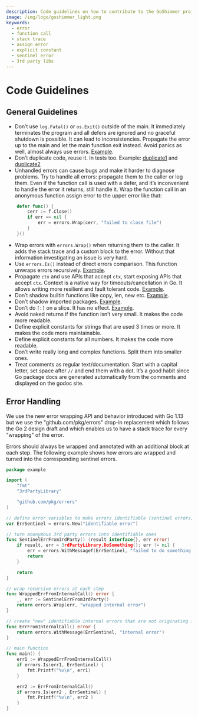 ```yaml
---
description: Code guidelines on how to contribute to the GoShimmer project.
image: /img/logo/goshimmer_light.png
keywords:
  - error
  - function call
  - stack trace
  - assign error
  - explicit constant
  - sentinel error
  - 3rd party libs
---
```


# Code Guidelines

## General Guidelines

- Don’t use `log.Fatal()` or `os.Exit()` outside of the main. It immediately terminates the program and all defers are ignored and no graceful shutdown is possible. It can lead to inconsistencies. Propagate the error up to the main and let the main function exit instead. Avoid panics as well, almost always use errors. [Example](https://github.com/iotaledger/goshimmer/blob/f75ce47eeaa3bf930b368754ac24b72f768a5964/plugins/autopeering/autopeering.go#L135).
- Don’t duplicate code, reuse it. In tests too. Example: [duplicate1](https://github.com/iotaledger/goshimmer/blob/f75ce47eeaa3bf930b368754ac24b72f768a5964/packages/ledgerstate/conflict_dag.go#L969) and [duplicate2](https://github.com/iotaledger/goshimmer/blob/f75ce47eeaa3bf930b368754ac24b72f768a5964/packages/ledgerstate/conflict_dag.go#L1053)
- Unhandled errors can cause bugs and make it harder to diagnose problems. Try to handle all errors: propagate them to the caller or log them. Even if the function call is used with a defer, and it’s inconvenient to handle the error it returns, still handle it. Wrap the function call in an anonymous function assign error to the upper error like that:

```go
    defer func() {
        cerr := f.Close()
        if err == nil {
            err = errors.Wrap(cerr, "failed to close file")
        }
    }()
```

- Wrap errors with `errors.Wrap()` when returning them to the caller. It adds the stack trace and a custom block to the error. Without that information investigating an issue is very hard.
- Use `errors.Is()` instead of direct errors comparison. This function unwraps errors recursively. [Example](https://github.com/iotaledger/goshimmer/pull/1113/files#diff-05fdc081489a8d5a61224d812f9bbd7bc77edf9769ed00d95ea024d2a44a699aL62).
- Propagate `ctx` and use APIs that accept `ctx`, start exposing APIs that accept `ctx`. Context is a native way for timeouts/cancellation in Go. It allows writing more resilient and fault tolerant code. [Example](https://github.com/iotaledger/goshimmer/pull/1113/files#diff-f2820ed0d3d4d9ea05b78b1dd3978dbcf9401c8caaa8cc40cc1c0342a55379fcL35).
- Don’t shadow builtin functions like copy, len, new etc. [Example](https://github.com/iotaledger/goshimmer/pull/1113/files#diff-f07268750a44da26386469c1b1e93574a678c3d418fce9e1f186d5f1991a92eaL14).
- Don’t shadow imported packages. [Example](https://github.com/iotaledger/goshimmer/blob/f75ce47eeaa3bf930b368754ac24b72f768a5964/plugins/webapi/value/sendtransactionbyjson.go#L172).
- Don’t do `[:]` on a slice. It has no effect. [Example](https://github.com/iotaledger/goshimmer/pull/1113/files#diff-299a1ac5fa09739ea07b7c806ee2785d83eea110f8af143dbc853a25e4819116L133).
- Avoid naked returns if the function isn’t very small. It makes the code more readable.
- Define explicit constants for strings that are used 3 times or more. It makes the code more maintainable.
- Define explicit constants for all numbers. It makes the code more readable.
- Don’t write really long and complex functions. Split them into smaller ones.
- Treat comments as regular text/documentation. Start with a capital letter, set space after `//` and end them with a dot. It’s a good habit since Go package docs are generated automatically from the comments and displayed on the godoc site.

## Error Handling

We use the new error wrapping API and behavior introduced with Go 1.13 but we use the "github.com/pkg/errors" drop-in replacement which follows the Go 2 design draft and which enables us to have a stack trace for every "wrapping" of the error.

Errors should always be wrapped and annotated with an additional block at each step. The following example shows how errors are wrapped and turned into the corresponding sentinel errors.

```go
package example

import (
    "fmt"
    "3rdPartyLibrary"

    "github.com/pkg/errors"
)

// define error variables to make errors identifiable (sentinel errors)
var ErrSentinel = errors.New("identifiable error")

// turn anonymous 3rd party errors into identifiable ones
func SentinelErrFrom3rdParty() (result interface{}, err error)
    if result, err = 3rdPartyLibrary.DoSomething(); err != nil {
        err = errors.WithMessagef(ErrSentinel, "failed to do something (%s)", err.Error())
        return
    }

    return
}

// wrap recursive errors at each step
func WrappedErrFromInternalCall() error {
	_, err := SentinelErrFrom3rdParty()
    return errors.Wrap(err, "wrapped internal error")
}

// create "new" identifiable internal errors that are not originating in 3rd party libs
func ErrFromInternalCall() error {
    return errors.WithMessage(ErrSentinel, "internal error")
}

// main function
func main() {
    err1 := WrappedErrFromInternalCall()
    if errors.Is(err1, ErrSentinel) {
        fmt.Printf("%v\n", err1)
    }

    err2 := ErrFromInternalCall()
    if errors.Is(err2 , ErrSentinel) {
        fmt.Printf("%v\n", err2 )
    }
}
```
